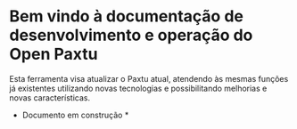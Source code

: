 # Bem vindo à documentação de desenvolvimento e operação do Open Paxtu

Esta ferramenta visa atualizar o Paxtu atual, atendendo às mesmas funções já existentes utilizando novas tecnologias e possibilitando melhorias e novas características.

* Documento em construção *